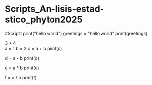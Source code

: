 # Scripts_An-lisis-estad-stico_phyton2025
#Script1
print("hello world")
greetings = "hello world"
print(greetings)

3 + 4  
a = 1
b = 2
c = a + b
print(c)

d = a - b
print(d)

e = a * b
print(e)

f = a / b
print(f)
